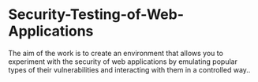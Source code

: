 # Security-Testing-of-Web-Applications
The aim of the work is to create an environment that allows you to experiment with the security of web applications by emulating popular types of their vulnerabilities and interacting with them in a controlled way..
